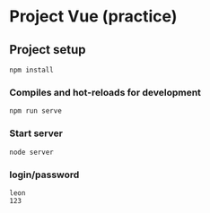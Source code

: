 # Project Vue (practice)

## Project setup
```
npm install
```

### Compiles and hot-reloads for development
```
npm run serve
```
### Start server
```
node server
```
### login/password
```
leon
123
```

